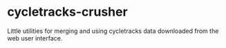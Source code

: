 cycletracks-crusher
===================

Little utilities for merging and using cycletracks data downloaded from the web user interface.
